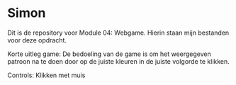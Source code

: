 # Simon

Dit is de repository voor Module 04: Webgame.
Hierin staan mijn bestanden voor deze opdracht.

Korte uitleg game:
De bedoeling van de game is om het weergegeven patroon na te doen door op de juiste kleuren in de juiste volgorde te klikken.

Controls: 
Klikken met muis

